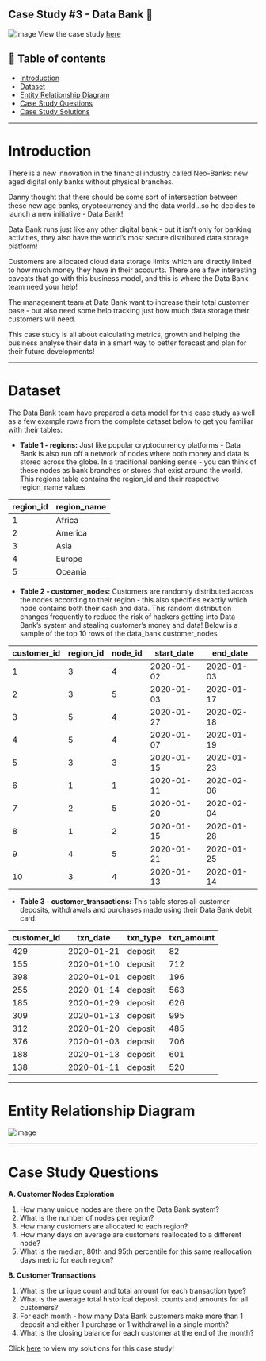 Case Study #3 - Data Bank 🏦
--------------------------------------------------------------------------------
![image](https://github.com/user-attachments/assets/ea3b3601-7857-46c6-8287-0f98c842dfb7)
View the case study [here](https://8weeksqlchallenge.com/case-study-4/)

**📝 Table of contents**
-------------------------------------------------------------------
- [Introduction](https://github.com/pngoctu012/DATA-ANALYST-PORTFOLIO/tree/main/SQL%20Project/Case%20Study%20%233%20-%20Data%20Bank#introduction)
- [Dataset](https://github.com/pngoctu012/DATA-ANALYST-PORTFOLIO/tree/main/SQL%20Project/Case%20Study%20%233%20-%20Data%20Bank#dataset)
- [Entity Relationship Diagram](https://github.com/pngoctu012/DATA-ANALYST-PORTFOLIO/tree/main/SQL%20Project/Case%20Study%20%233%20-%20Data%20Bank#entity-relationship-diagram)
- [Case Study Questions](https://github.com/pngoctu012/DATA-ANALYST-PORTFOLIO/tree/main/SQL%20Project/Case%20Study%20%233%20-%20Data%20Bank#case-study-questions)
- [Case Study Solutions](https://github.com/pngoctu012/DATA-ANALYST-PORTFOLIO/blob/main/SQL%20Project/Case%20Study%20%233%20-%20Data%20Bank/Data%20Bank.sql)

-------------------------------------------------------------------
# Introduction
  There is a new innovation in the financial industry called Neo-Banks: new aged digital only banks without physical branches.
  
  Danny thought that there should be some sort of intersection between these new age banks, cryptocurrency and the data world…so he decides to launch a new initiative - Data Bank!
  
  Data Bank runs just like any other digital bank - but it isn’t only for banking activities, they also have the world’s most secure distributed data storage platform!
  
  Customers are allocated cloud data storage limits which are directly linked to how much money they have in their accounts. There are a few interesting caveats that go with this business model, and this is where the Data Bank team need your help!
  
  The management team at Data Bank want to increase their total customer base - but also need some help tracking just how much data storage their customers will need.
  
  This case study is all about calculating metrics, growth and helping the business analyse their data in a smart way to better forecast and plan for their future developments!

-------------------------------------------------------------------
# Dataset
The Data Bank team have prepared a data model for this case study as well as a few example rows from the complete dataset below to get you familiar with their tables:
- **Table 1 - regions:** Just like popular cryptocurrency platforms - Data Bank is also run off a network of nodes where both money and data is stored across the globe. In a traditional banking sense - you can think of these nodes as bank branches or stores that exist around the world. This regions table contains the region_id and their respective region_name values

|region_id|region_name|
|---------|-----------|
|1|Africa|
|2|America|
|3|Asia|
|4|Europe|
|5|Oceania|

- **Table 2 - customer_nodes:** Customers are randomly distributed across the nodes according to their region - this also specifies exactly which node contains both their cash and data. This random distribution changes frequently to reduce the risk of hackers getting into Data Bank’s system and stealing customer’s money and data!
Below is a sample of the top 10 rows of the data_bank.customer_nodes

|customer_id|region_id|node_id|start_date|end_date|
|-----------|---------|-------|----------|--------|
|1|3|4|2020-01-02|2020-01-03|
|2|3|5|2020-01-03|2020-01-17|
|3|5|4|2020-01-27|2020-02-18|
|4|5|4|2020-01-07|2020-01-19|
|5|3|3|2020-01-15|2020-01-23|
|6|1|1|2020-01-11|2020-02-06|
|7|2|5|2020-01-20|2020-02-04|
|8|1|2|2020-01-15|2020-01-28|
|9|4|5|2020-01-21|2020-01-25|
|10|3|4|2020-01-13|2020-01-14|

- **Table 3 - customer_transactions:** This table stores all customer deposits, withdrawals and purchases made using their Data Bank debit card.

|customer_id|txn_date|txn_type|txn_amount|
|-----------|--------|--------|----------|
|429|2020-01-21|deposit|82|
|155|2020-01-10|deposit|712|
|398|2020-01-01|deposit|196|
|255|2020-01-14|deposit|563|
|185|2020-01-29|deposit|626|
|309|2020-01-13|deposit|995|
|312|2020-01-20|deposit|485|
|376|2020-01-03|deposit|706|
|188|2020-01-13|deposit|601|
|138|2020-01-11|deposit|520|

-------------------------------------------------------------------
# Entity Relationship Diagram
![image](https://github.com/user-attachments/assets/e4585840-189f-42ad-a8da-5dfcf0d0f02d)

-------------------------------------------------------------------
# Case Study Questions
**A. Customer Nodes Exploration**
1. How many unique nodes are there on the Data Bank system?
2. What is the number of nodes per region?
3. How many customers are allocated to each region?
4. How many days on average are customers reallocated to a different node?
5. What is the median, 80th and 95th percentile for this same reallocation days metric for each region?

**B. Customer Transactions**
1. What is the unique count and total amount for each transaction type?
2. What is the average total historical deposit counts and amounts for all customers?
3. For each month - how many Data Bank customers make more than 1 deposit and either 1 purchase or 1 withdrawal in a single month?
4. What is the closing balance for each customer at the end of the month?

Click [here](https://github.com/pngoctu012/DATA-ANALYST-PORTFOLIO/blob/main/SQL%20Project/Case%20Study%20%233%20-%20Data%20Bank/Data%20Bank.sql) to view my solutions for this case study!
